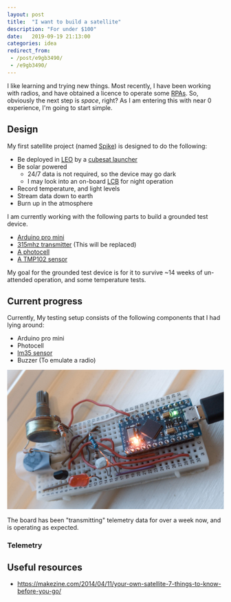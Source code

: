 ```yaml
---
layout: post
title:  "I want to build a satellite"
description: "For under $100"
date:   2019-09-19 21:13:00
categories: idea
redirect_from: 
 - /post/e9gb3490/
 - /e9gb3490/
---
```


I like learning and trying new things. Most recently, I have been working with radios, and have obtained a licence to operate some [RPAs](https://en.wikipedia.org/wiki/Unmanned_aerial_vehicle). So, obviously the next step is *space*, right? As I am entering this with near 0 experience, I'm going to start simple. 

## Design
My first satellite project (named [Spike](https://github.com/Ewpratten/Spike)) is designed to do the following:
 - Be deployed in [LEO](https://en.wikipedia.org/wiki/Low_Earth_orbit) by a [cubesat launcher](https://en.wikipedia.org/wiki/CubeSat#Launch_and_deployment)
 - Be solar powered
   - 24/7 data is not required, so the device may go dark
   - I may look into an on-board [LCB](https://en.wikipedia.org/wiki/Solid-state_battery) for night operation
 - Record temperature, and light levels
 - Stream data down to earth 
 - Burn up in the atmosphere 

I am currently working with the following parts to build a grounded test device. 
 - [Arduino pro mini](https://www.ebay.com/itm/New-Pro-Micro-ATmega32U4-5V-16MHz-Replace-ATmega328-Arduino-Pro-Mini-/221891843710)
 - [315mhz transmitter](https://www.sparkfun.com/products/10535) (This will be replaced)
 - [A photocell](https://www.sparkfun.com/products/9088)
 - [A TMP102 sensor](https://www.sparkfun.com/products/13314)

My goal for the grounded test device is for it to survive ~14 weeks of un-attended operation, and some temperature tests.

## Current progress
Currently, My testing setup consists of the following components that I had lying around:
 - Arduino pro mini
 - Photocell
 - [lm35 sensor](http://www.ti.com/product/LM35)
 - Buzzer (To emulate a radio)

![Current Test Board](/assets/images/satv1.jpg)

The board has been "transmitting" telemetry data for over a week now, and is operating as expected.

### Telemetry


## Useful resources
 - https://makezine.com/2014/04/11/your-own-satellite-7-things-to-know-before-you-go/